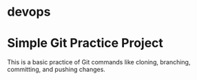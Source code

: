 # devops
# Simple Git Practice Project

This is a basic practice of Git commands like cloning, branching, committing, and pushing changes.
